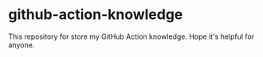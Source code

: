 # github-action-knowledge

This repository for store my GitHub Action knowledge.
Hope it's helpful for anyone.
